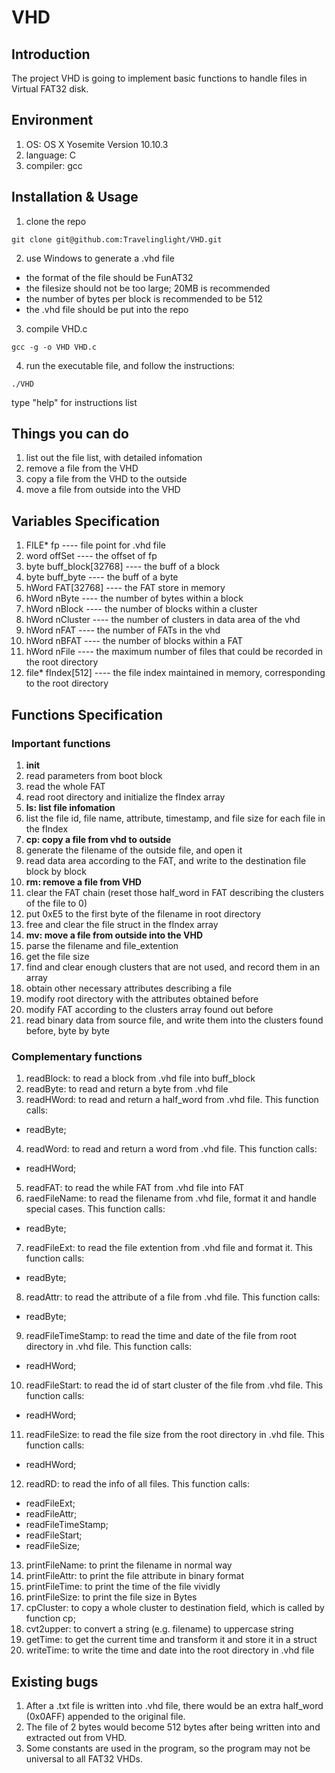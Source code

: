# VHD

## Introduction
The project VHD is going to implement basic functions to handle files in Virtual FAT32 disk.

## Environment
1. OS: OS X Yosemite Version 10.10.3
2. language: C
3. compiler: gcc

## Installation & Usage
1. clone the repo
  
  ~~~
  git clone git@github.com:Travelinglight/VHD.git
  ~~~
2. use Windows to generate a .vhd file
  * the format of the file should be FunAT32
  * the filesize should not be too large; 20MB is recommended
  * the number of bytes per block is recommended to be 512
  * the .vhd file should be put into the repo

3. compile VHD.c

  ~~~
  gcc -g -o VHD VHD.c
  ~~~
  
4. run the executable file, and follow the instructions:

  ~~~
  ./VHD
  ~~~
  type "help" for instructions list
  
## Things you can do
1. list out the file list, with detailed infomation
2. remove a file from the VHD
3. copy a file from the VHD to the outside
4. move a file from outside into the VHD

## Variables Specification
1. FILE* fp ---- file point for .vhd file
2. word offSet ---- the offset of fp
3. byte buff_block[32768] ---- the buff of a block
4. byte buff_byte ---- the buff of a byte
5. hWord FAT[32768] ---- the FAT store in memory
6. hWord nByte ---- the number of bytes within a block
7. hWord nBlock ---- the number of blocks within a cluster
8. hWord nCluster ---- the number of clusters in data area of the vhd
9. hWord nFAT ---- the number of FATs in the vhd
10. hWord nBFAT ---- the number of blocks within a FAT
11. hWord nFile ---- the maximum number of files that could be recorded in the root directory
12. file* fIndex[512] ---- the file index maintained in memory, corresponding to the root directory

## Functions Specification
### Important functions
1. <b>init</b>
  1. read parameters from boot block
  2. read the whole FAT
  3. read root directory and initialize the fIndex array
2. <b>ls: list file infomation</b>
  1. list the file id, file name, attribute, timestamp, and file size for each file in the fIndex
3. <b>cp: copy a file from vhd to outside</b>
  1. generate the filename of the outside file, and open it
  2. read data area according to the FAT, and write to the destination file block by block
4. <b>rm: remove a file from VHD</b>
  1. clear the FAT chain (reset those half_word in FAT describing the clusters of the file to 0)
  2. put 0xE5 to the first byte of the filename in root directory
  3. free and clear the file struct in the fIndex array
5. <b>mv: move a file from outside into the VHD</b>
  1. parse the filename and file_extention
  2. get the file size
  3. find and clear enough clusters that are not used, and record them in an array
  4. obtain other necessary attributes describing a file
  5. modify root directory with the attributes obtained before
  6. modify FAT according to the clusters array found out before
  7. read binary data from source file, and write them into the clusters found before, byte by byte

### Complementary functions
1. readBlock: to read a block from .vhd file into buff_block
2. readByte: to read and return a byte from .vhd file
3. readHWord: to read and return a half_word from .vhd file. This function calls:
  * readByte;
4. readWord: to read and return a word from .vhd file. This function calls:
  * readHWord;
5. readFAT: to read the while FAT from .vhd file into FAT
6. raedFileName: to read the filename from .vhd file, format it and handle special cases. This function calls:
  * readByte;
7. readFileExt: to read the file extention from .vhd file and format it. This function calls:
  * readByte;
8. readAttr: to read the attribute of a file from .vhd file. This function calls:
  * readByte;
9. readFileTimeStamp: to read the time and date of the file from root directory in .vhd file. This function calls:
  * readHWord;
10. readFileStart: to read the id of start cluster of the file from .vhd file. This function calls:
  * readHWord;
11. readFileSize: to read the file size from the root directory in .vhd file. This function calls:
  * readHWord;
12. readRD: to read the info of all files. This function calls:
  * readFileExt;
  * readFileAttr;
  * readFileTimeStamp;
  * readFileStart;
  * readFileSize;
13. printFileName: to print the filename in normal way
14. printFileAttr: to print the file attribute in binary format
15. printFileTime: to print the time of the file vividly
16. printFileSize: to print the file size in Bytes
17. cpCluster: to copy a whole cluster to destination field, which is called by function cp;
18. cvt2upper: to convert a string (e.g. filename) to uppercase string
19. getTime: to get the current time and transform it and store it in a struct
20. writeTime: to write the time and date into the root directory in .vhd file

## Existing bugs
1. After a .txt file is written into .vhd file, there would be an extra half_word (0x0AFF) appended to the original file.
2. The file of 2 bytes would become 512 bytes after being written into and extracted out from VHD.
3. Some constants are used in the program, so the program may not be universal to all FAT32 VHDs.
